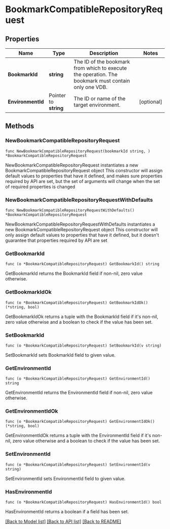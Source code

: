 # BookmarkCompatibleRepositoryRequest

## Properties

Name | Type | Description | Notes
------------ | ------------- | ------------- | -------------
**BookmarkId** | **string** | The ID of the bookmark from which to execute the operation. The bookmark must contain only one VDB. | 
**EnvironmentId** | Pointer to **string** | The ID or name of the target environment. | [optional] 

## Methods

### NewBookmarkCompatibleRepositoryRequest

`func NewBookmarkCompatibleRepositoryRequest(bookmarkId string, ) *BookmarkCompatibleRepositoryRequest`

NewBookmarkCompatibleRepositoryRequest instantiates a new BookmarkCompatibleRepositoryRequest object
This constructor will assign default values to properties that have it defined,
and makes sure properties required by API are set, but the set of arguments
will change when the set of required properties is changed

### NewBookmarkCompatibleRepositoryRequestWithDefaults

`func NewBookmarkCompatibleRepositoryRequestWithDefaults() *BookmarkCompatibleRepositoryRequest`

NewBookmarkCompatibleRepositoryRequestWithDefaults instantiates a new BookmarkCompatibleRepositoryRequest object
This constructor will only assign default values to properties that have it defined,
but it doesn't guarantee that properties required by API are set

### GetBookmarkId

`func (o *BookmarkCompatibleRepositoryRequest) GetBookmarkId() string`

GetBookmarkId returns the BookmarkId field if non-nil, zero value otherwise.

### GetBookmarkIdOk

`func (o *BookmarkCompatibleRepositoryRequest) GetBookmarkIdOk() (*string, bool)`

GetBookmarkIdOk returns a tuple with the BookmarkId field if it's non-nil, zero value otherwise
and a boolean to check if the value has been set.

### SetBookmarkId

`func (o *BookmarkCompatibleRepositoryRequest) SetBookmarkId(v string)`

SetBookmarkId sets BookmarkId field to given value.


### GetEnvironmentId

`func (o *BookmarkCompatibleRepositoryRequest) GetEnvironmentId() string`

GetEnvironmentId returns the EnvironmentId field if non-nil, zero value otherwise.

### GetEnvironmentIdOk

`func (o *BookmarkCompatibleRepositoryRequest) GetEnvironmentIdOk() (*string, bool)`

GetEnvironmentIdOk returns a tuple with the EnvironmentId field if it's non-nil, zero value otherwise
and a boolean to check if the value has been set.

### SetEnvironmentId

`func (o *BookmarkCompatibleRepositoryRequest) SetEnvironmentId(v string)`

SetEnvironmentId sets EnvironmentId field to given value.

### HasEnvironmentId

`func (o *BookmarkCompatibleRepositoryRequest) HasEnvironmentId() bool`

HasEnvironmentId returns a boolean if a field has been set.


[[Back to Model list]](../README.md#documentation-for-models) [[Back to API list]](../README.md#documentation-for-api-endpoints) [[Back to README]](../README.md)


